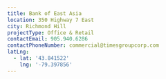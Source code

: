 ```yaml
---
title: Bank of East Asia
location: 350 Highway 7 East
city: Richmond Hill
projectType: Office & Retail
contactEmail: 905.940.6286
contactPhoneNumber: commercial@timesgroupcorp.com
latLng:
  - lat: '43.841522'
    lng: '-79.397856'
---
```


